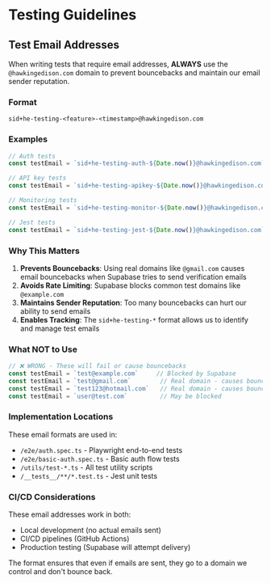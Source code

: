 # Testing Guidelines

## Test Email Addresses

When writing tests that require email addresses, **ALWAYS** use the `@hawkingedison.com` domain to prevent bouncebacks and maintain our email sender reputation.

### Format

```
sid+he-testing-<feature>-<timestamp>@hawkingedison.com
```

### Examples

```typescript
// Auth tests
const testEmail = `sid+he-testing-auth-${Date.now()}@hawkingedison.com`

// API key tests  
const testEmail = `sid+he-testing-apikey-${Date.now()}@hawkingedison.com`

// Monitoring tests
const testEmail = `sid+he-testing-monitor-${Date.now()}@hawkingedison.com`

// Jest tests
const testEmail = `sid+he-testing-jest-${Date.now()}@hawkingedison.com`
```

### Why This Matters

1. **Prevents Bouncebacks**: Using real domains like `@gmail.com` causes email bouncebacks when Supabase tries to send verification emails
2. **Avoids Rate Limiting**: Supabase blocks common test domains like `@example.com` 
3. **Maintains Sender Reputation**: Too many bouncebacks can hurt our ability to send emails
4. **Enables Tracking**: The `sid+he-testing-*` format allows us to identify and manage test emails

### What NOT to Use

```typescript
// ❌ WRONG - These will fail or cause bouncebacks
const testEmail = `test@example.com`     // Blocked by Supabase
const testEmail = `test@gmail.com`        // Real domain - causes bouncebacks
const testEmail = `test123@hotmail.com`   // Real domain - causes bouncebacks
const testEmail = `user@test.com`         // May be blocked
```

### Implementation Locations

These email formats are used in:
- `/e2e/auth.spec.ts` - Playwright end-to-end tests
- `/e2e/basic-auth.spec.ts` - Basic auth flow tests
- `/utils/test-*.ts` - All test utility scripts
- `/__tests__/**/*.test.ts` - Jest unit tests

### CI/CD Considerations

These email addresses work in both:
- Local development (no actual emails sent)
- CI/CD pipelines (GitHub Actions)
- Production testing (Supabase will attempt delivery)

The format ensures that even if emails are sent, they go to a domain we control and don't bounce back.